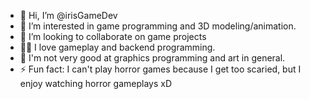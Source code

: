 - 👋 Hi, I’m @irisGameDev
- 👀 I’m interested in game programming and 3D modeling/animation.
- 💞️ I’m looking to collaborate on game projects
- 👨‍💻 I love gameplay and backend programming.
- 🥲 I'm not very good at graphics programming and art in general.
- ⚡ Fun fact: I can't play horror games because I get too scaried, but I enjoy watching horror gameplays xD
